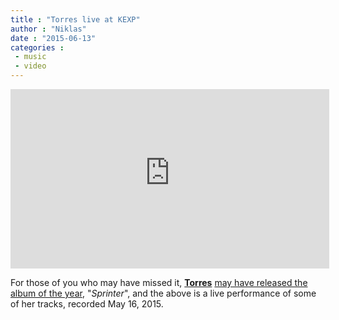 ```yaml
---
title : "Torres live at KEXP"
author : "Niklas"
date : "2015-06-13"
categories : 
 - music
 - video
---
```


<iframe width="510" height="287" src="https://www.youtube-nocookie.com/embed/cQU9yDuBEdE?rel=0" frameborder="0" allowfullscreen></iframe>

For those of you who may have missed it, **[Torres](http://torrestorrestorres.com)** [may have released the album of the year](https://niklasblog.com/?p=17291), "_Sprinter_", and the above is a live performance of some of her tracks, recorded May 16, 2015.
